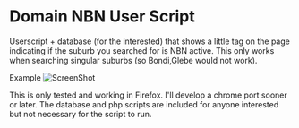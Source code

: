 Domain NBN User Script
=============

Userscript + database (for the interested) that shows a little tag on the page indicating if the suburb you searched for is NBN active. This only works when searching singular suburbs (so Bondi,Glebe would not work). 

Example
![ScreenShot](https://raw.github.com/snipplets/domain-nbn-js/master/example.png)

This is only tested and working in Firefox. I'll develop a chrome port sooner or later. The database and php scripts are included for anyone interested but not necessary for the script to run.